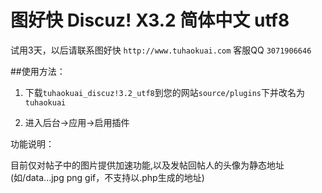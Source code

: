 # 图好快  Discuz! X3.2  简体中文 utf8

试用3天，以后请联系图好快 `http://www.tuhaokuai.com` 客服QQ `3071906646`

##使用方法：

1. 下载`tuhaokuai_discuz!3.2_utf8`到您的网站`source/plugins`下并改名为`tuhaokuai`

2. 进入后台->应用->启用插件 



功能说明：

目前仅对帖子中的图片提供加速功能,以及发帖回帖人的头像为静态地址(如/data...jpg png gif，不支持以.php生成的地址)



